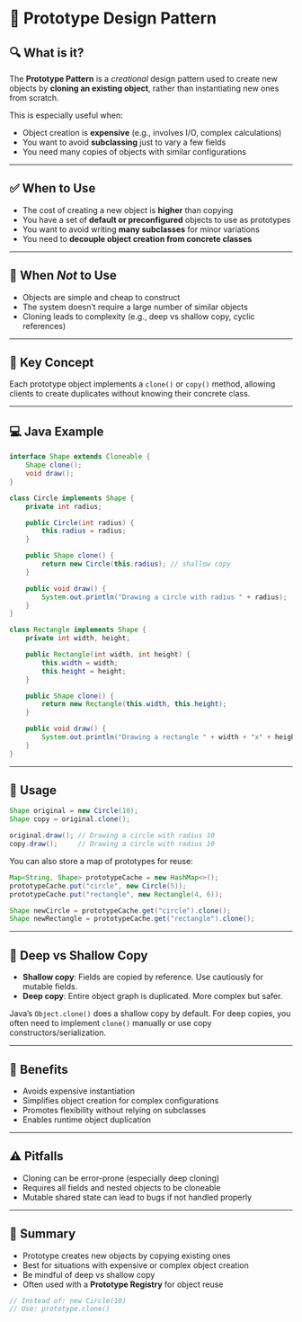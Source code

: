 # 🧬 Prototype Design Pattern

## 🔍 What is it?

The **Prototype Pattern** is a *creational* design pattern used to create new objects by **cloning an existing object**, rather than instantiating new ones from scratch.

This is especially useful when:
- Object creation is **expensive** (e.g., involves I/O, complex calculations)
- You want to avoid **subclassing** just to vary a few fields
- You need many copies of objects with similar configurations

---

## ✅ When to Use

- The cost of creating a new object is **higher** than copying
- You have a set of **default or preconfigured** objects to use as prototypes
- You want to avoid writing **many subclasses** for minor variations
- You need to **decouple object creation from concrete classes**

---

## 🚫 When *Not* to Use

- Objects are simple and cheap to construct
- The system doesn’t require a large number of similar objects
- Cloning leads to complexity (e.g., deep vs shallow copy, cyclic references)

---

## 📎 Key Concept

Each prototype object implements a `clone()` or `copy()` method, allowing clients to create duplicates without knowing their concrete class.

---

## 💻 Java Example
```java
interface Shape extends Cloneable {
    Shape clone();
    void draw();
}

class Circle implements Shape {
    private int radius;

    public Circle(int radius) {
        this.radius = radius;
    }

    public Shape clone() {
        return new Circle(this.radius); // shallow copy
    }

    public void draw() {
        System.out.println("Drawing a circle with radius " + radius);
    }
}

class Rectangle implements Shape {
    private int width, height;

    public Rectangle(int width, int height) {
        this.width = width;
        this.height = height;
    }

    public Shape clone() {
        return new Rectangle(this.width, this.height);
    }

    public void draw() {
        System.out.println("Drawing a rectangle " + width + "x" + height);
    }
}
```

---

## 🧪 Usage

```java
Shape original = new Circle(10);
Shape copy = original.clone();

original.draw(); // Drawing a circle with radius 10
copy.draw();     // Drawing a circle with radius 10
```

You can also store a map of prototypes for reuse:

```java
Map<String, Shape> prototypeCache = new HashMap<>();
prototypeCache.put("circle", new Circle(5));
prototypeCache.put("rectangle", new Rectangle(4, 6));

Shape newCircle = prototypeCache.get("circle").clone();
Shape newRectangle = prototypeCache.get("rectangle").clone();
```

---

## 🧠 Deep vs Shallow Copy

- **Shallow copy**: Fields are copied by reference. Use cautiously for mutable fields.
- **Deep copy**: Entire object graph is duplicated. More complex but safer.

Java’s `Object.clone()` does a shallow copy by default. For deep copies, you often need to implement `clone()` manually or use copy constructors/serialization.

---

## 🧠 Benefits

- Avoids expensive instantiation
- Simplifies object creation for complex configurations
- Promotes flexibility without relying on subclasses
- Enables runtime object duplication

---

## ⚠️ Pitfalls

- Cloning can be error-prone (especially deep cloning)
- Requires all fields and nested objects to be cloneable
- Mutable shared state can lead to bugs if not handled properly

---

## 📌 Summary

- Prototype creates new objects by copying existing ones
- Best for situations with expensive or complex object creation
- Be mindful of deep vs shallow copy
- Often used with a **Prototype Registry** for object reuse

```java
// Instead of: new Circle(10)
// Use: prototype.clone()
```
